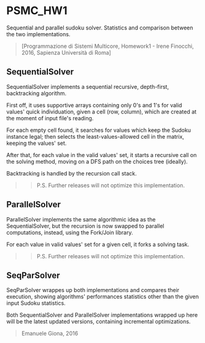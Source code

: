 # PSMC_HW1
Sequential and parallel sudoku solver. Statistics and comparison between the two implementations.

> [Programmazione di Sistemi Multicore, Homework1 - Irene Finocchi, 2016, Sapienza Università di Roma]

## SequentialSolver
SequentialSolver implements a sequential recursive, depth-first, backtracking algorithm.

First off, it uses supportive arrays containing only 0's and 1's for valid values' quick individuation, given a cell (row, column), which are created at the moment of input file's reading.

For each empty cell found, it searches for values which keep the Sudoku instance legal; then selects the least-values-allowed cell in the matrix, keeping the values' set.

After that, for each value in the valid values' set, it starts a recursive call on the solving method, moving on a DFS path on the choices tree (ideally).

Backtracking is handled by the recursion call stack.

>> P.S. Further releases will not optimize this implementation.

## ParallelSolver
ParallelSolver implements the same algorithmic idea as the SequentialSolver, but the recursion is now swapped to parallel computations, instead, using the Fork/Join library.

For each value in valid values' set for a given cell, it forks a solving task.

>> P.S. Further releases will not optimize this implementation.

## SeqParSolver
SeqParSolver wrappes up both implementations and compares their execution, showing algorithms' performances statistics other than the given input Sudoku statistics.

Both SequentialSolver and ParallelSolver implementations wrapped up here will be the latest updated versions, containing incremental optimizations.

> Emanuele Giona, 2016
